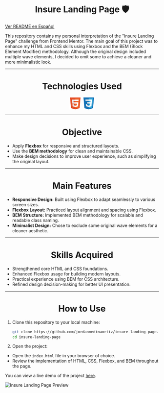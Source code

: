 <h1 align="center">Insure Landing Page 🛡️</h1>

<p align="left">
  <a href="README_ES.md" target="_blank">
    Ver README en Español
  </a>
</p>

<p>This repository contains my personal interpretation of the "Insure Landing Page" challenge from Frontend Mentor. The main goal of this project was to enhance my HTML and CSS skills using Flexbox and the BEM (Block Element Modifier) methodology. Although the original design included multiple wave elements, I decided to omit some to achieve a cleaner and more minimalistic look.</p>
<hr>

<h1 align="center">Technologies Used</h1>
<div align="center">
  <img src="https://github.com/devicons/devicon/blob/master/icons/html5/html5-original.svg" alt="HTML5" title="HTML5" width="40px">
  <img src="https://github.com/devicons/devicon/blob/master/icons/css3/css3-original.svg" alt="CSS3" title="CSS3" width="40px">
</div>
<hr>

<h1 align="center">Objective</h1>
<ul>
  <li>Apply <b>Flexbox</b> for responsive and structured layouts.</li>
  <li>Use the <b>BEM methodology</b> for clean and maintainable CSS.</li>
  <li>Make design decisions to improve user experience, such as simplifying the original layout.</li>
</ul>
<hr>

<h1 align="center">Main Features</h1>
<ul>
  <li><b>Responsive Design:</b> Built using Flexbox to adapt seamlessly to various screen sizes.</li>
  <li><b>Flexbox Layout:</b> Practiced layout alignment and spacing using Flexbox.</li>
  <li><b>BEM Structure:</b> Implemented BEM methodology for scalable and readable class naming.</li>
  <li><b>Minimalist Design:</b> Chose to exclude some original wave elements for a cleaner aesthetic.</li>
</ul>
<hr>

<h1 align="center">Skills Acquired</h1>
<ul>
  <li>Strengthened core HTML and CSS foundations.</li>
  <li>Enhanced Flexbox usage for building modern layouts.</li>
  <li>Practical experience using BEM for CSS architecture.</li>
  <li>Refined design decision-making for better UI presentation.</li>
</ul>
<hr>

<h1 align="center">How to Use</h1>

1. Clone this repository to your local machine:
   ```sh
   git clone https://github.com/jordanmedinaortiz/insure-landing-page.git
   cd insure-landing-page
2. Open the project:
<ul>
  <li>Open the <code>index.html</code> file in your browser of choice.</li>
  <li>Review the implementation of HTML, CSS, Flexbox, and BEM throughout the page.</li>
</ul>
<p>You can view a live demo of the project <a href="https://jordanmedinaortiz.github.io/insure-landing-page/">here</a>.</p>
<img src="insure-landing-page.png" alt="Insure Landing Page Preview" title="Insure Landing Page" />
